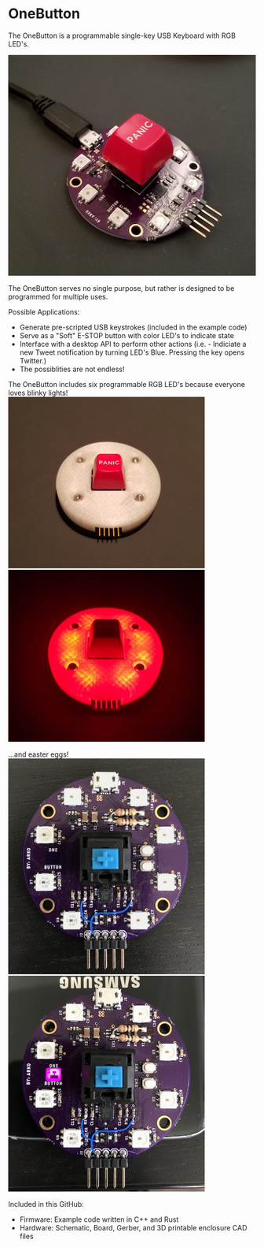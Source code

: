 # OneButton

The OneButton is a programmable single-key USB Keyboard with RGB LED's.

![onebutton](Hardware/Images/onebutton_pcb_asm.jpg "Fully assmbled OneButton PCB")


The OneButton serves no single purpose, but rather is designed to be programmed for multiple uses.

Possible Applications: 
- Generate pre-scripted USB keystrokes (included in the example code)
- Serve as a "Soft" E-STOP button with color LED's to indicate state
- Interface with a desktop API to perform other actions (i.e. - Indiciate a new Tweet notification by turning LED's Blue. Pressing the key opens Twitter.)
- The possiblities are not endless!

The OneButton includes six programmable RGB LED's because everyone loves blinky lights! <br>
<img src="Hardware/Images/onebutton_off.jpg" width="400"><img src="Hardware/Images/onebutton_glow.jpg" width="400">


...and easter eggs!<br>
<img src="Hardware/Images/onebutton_easter_egg_off.jpg" width="400"><img src="Hardware/Images/onebutton_easter_egg_on.jpg" width="400">

Included in this GitHub:
- Firmware: Example code written in C++ and Rust 
- Hardware: Schematic, Board, Gerber, and 3D printable enclosure CAD files
